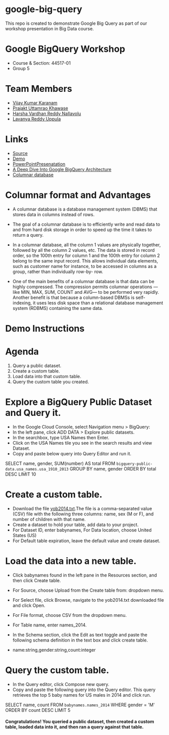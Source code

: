 # google-big-query
This repo is created to demonstrate Google Big Query as part of our workshop presentation in Big Data course.

# Google BigQuery Workshop

- Course & Section: 44517-01
- Group 5 

# Team Members

- [Vijay Kumar Karanam](https://github.com/KaranamVijayKumar/)
- [Prajakt Uttamrao Khawase](https://github.com/Prajakt-Khawase)
- [Harsha Vardhan Reddy Nallavolu](https://github.com/harsha4824)
- [Lavanya Reddy Uppula](https://github.com/reddylavanya)

# Links

- [Source](https://github.com/KaranamVijayKumar/google-big-query)
- [Demo](https://karanamvijaykumar.github.io/google-big-query/)
- [PowerPointPresenatation](https://github.com/KaranamVijayKumar/google-big-query/blob/master/Google%20BigQuery.pptx)
- [A Deep Dive Into Google BigQuery Architecture](https://cloud.google.com/files/BigQueryTechnicalWP.pdf)
- [Columnar database](https://www.stitchdata.com/columnardatabase/)

# Columnar format and Advantages
- A columnar database is a database management system (DBMS) that stores data in columns instead of rows. 

- The goal of a columnar database is to efficiently write and read data to and from hard disk storage in order to speed up the time it     takes to return a query.  

- In a columnar database, all the column 1 values are physically together, followed by all the column 2 values, etc. The data is stored   in record order, so the 100th entry for column 1 and the 100th entry for column 2 belong to the same input record. This allows           individual data elements, such as customer name for instance, to be accessed in columns as a group, rather than individually row-by-     row. 

- One of the main benefits of a columnar database is that data can be highly compressed. The compression permits columnar operations —     like MIN, MAX, SUM, COUNT and AVG— to be performed very rapidly.  Another benefit is that because a column-based DBMSs is self-         indexing, it uses less disk space than a relational database management system (RDBMS) containing the same data. 

# Demo Instructions
# Agenda
1. Query a public dataset.
2. Create a custom table.
3. Load data into that custom table.
4. Query the custom table you created.

# Explore a BigQuery Public Dataset and Query it.

- In the Google Cloud Console, select Navigation menu > BigQuery:
- In the left pane, click ADD DATA > Explore public datasets.
- In the searchbox, type USA Names then Enter. 
- Click on the USA Names tile you see in the search results and view Dataset.
- Copy and paste below query into Query Editor and run it.

SELECT
  name, gender,
  SUM(number) AS total
FROM
  `bigquery-public-data.usa_names.usa_1910_2013`
GROUP BY
  name, gender
ORDER BY
  total DESC
LIMIT
  10

# Create a custom table.

- Download the file [yob2014.txt](https://github.com/KaranamVijayKumar/google-big-query/blob/master/yob2014.txt).The file is a comma-separated value (CSV) file with the following three columns: name, sex (M or F), and number of children with that name.
- Create a dataset to hold your table, add data to your project.
- For Dataset ID, enter babynames, For Data location, choose United States (US)
- For Default table expiration, leave the default value and create dataset.

# Load the data into a new table.

- Click babynames found in the left pane in the Resources section, and then click Create table.
- For Source, choose Upload from the Create table from: dropdown menu.
- For Select file, click Browse, navigate to the yob2014.txt downloaded file and click Open.
- For File format, choose CSV from the dropdown menu.
- For Table name, enter names_2014.
- In the Schema section, click the Edit as text toggle and paste the following schema definition in the text box and click create table.

- name:string,gender:string,count:integer

# Query the custom table.

- In the Query editor, click Compose new query.
- Copy and paste the following query into the Query editor. This query retrieves the top 5 baby names for US males in 2014 and click run.

SELECT
 name, count
FROM
 `babynames.names_2014`
WHERE
 gender = 'M'
ORDER BY count DESC LIMIT 5

#### Congratulations! You queried a public dataset, then created a custom table, loaded data into it, and then ran a query against that table.


